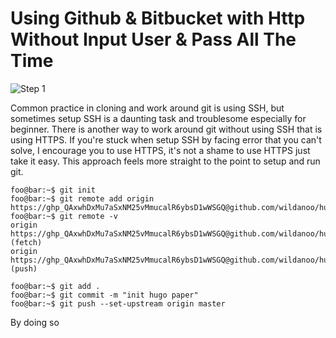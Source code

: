 # Using Github & Bitbucket with Http Without Input User & Pass All The Time


![Step 1](/images/2-post/step-1.png)

Common practice in cloning and work around git is using SSH, but sometimes setup SSH is a daunting task and troublesome especially for beginner.
There is another way to work around git without using SSH that is using HTTPS. If you're stuck when setup SSH by facing error that you can't solve, I encourage you to use HTTPS, it's not a shame to use HTTPS just take it easy. This approach feels more straight to the point to setup and run git.

```console
foo@bar:~$ git init
foo@bar:~$ git remote add origin https://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@github.com/wildanoo/hugo_paper.git
foo@bar:~$ git remote -v
origin  https://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@github.com/wildanoo/hugo_paper.git (fetch)
origin  https://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@github.com/wildanoo/hugo_paper.git (push)

foo@bar:~$ git add .
foo@bar:~$ git commit -m "init hugo paper"
foo@bar:~$ git push --set-upstream origin master
```

By doing so
